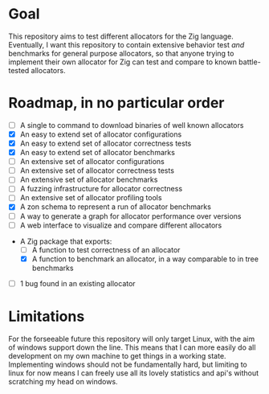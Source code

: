 # Goal

This repository aims to test different allocators for the Zig language. Eventually, I want this repository to contain extensive behavior test _and_ benchmarks for general purpose allocators, so that anyone trying to implement their own allocator for Zig can test and compare to known battle-tested allocators.

# Roadmap, in no particular order

- [ ] A single to command to download binaries of well known allocators
- [x] An easy to extend set of allocator configurations
- [x] An easy to extend set of allocator correctness tests
- [x] An easy to extend set of allocator benchmarks
- [ ] An extensive set of allocator configurations
- [ ] An extensive set of allocator correctness tests
- [ ] An extensive set of allocator benchmarks
- [ ] A fuzzing infrastructure for allocator correctness
- [ ] An extensive set of allocator profiling tools
- [x] A zon schema to represent a run of allocator benchmarks
- [ ] A way to generate a graph for allocator performance over versions
- [ ] A web interface to visualize and compare different allocators
- A Zig package that exports:
  - [ ] A function to test correctness of an allocator
  - [x] A function to benchmark an allocator, in a way comparable to in tree benchmarks
- [ ] 1 bug found in an existing allocator

# Limitations

For the forseeable future this repository will only target Linux, with the aim of windows support down the line. This means that I can more easily do all development on my own machine to get things in a working state. Implementing windows should not be fundamentally hard, but limiting to linux for now means I can freely use all its lovely statistics and api's without scratching my head on windows.
